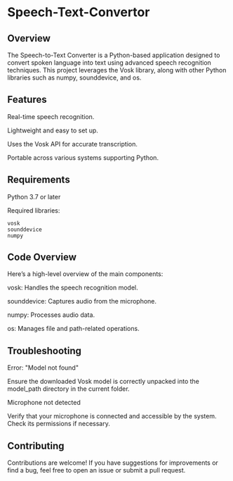 # Speech-Text-Convertor

## Overview
The Speech-to-Text Converter is a Python-based application designed to convert spoken language into text using advanced speech recognition techniques. This project leverages the Vosk library, along with other Python libraries such as numpy, sounddevice, and os.

## Features
Real-time speech recognition.

Lightweight and easy to set up.

Uses the Vosk API for accurate transcription.

Portable across various systems supporting Python.

## Requirements
  Python 3.7 or later

  Required libraries:
  
    vosk
    sounddevice
    numpy
    
## Code Overview
Here’s a high-level overview of the main components:

vosk: Handles the speech recognition model.

sounddevice: Captures audio from the microphone.

numpy: Processes audio data.

os: Manages file and path-related operations.

## Troubleshooting
Error: "Model not found"

Ensure the downloaded Vosk model is correctly unpacked into the model_path directory in the current folder.

Microphone not detected

Verify that your microphone is connected and accessible by the system. Check its permissions if necessary.

## Contributing

Contributions are welcome! If you have suggestions for improvements or find a bug, feel free to open an issue or submit a pull request.
